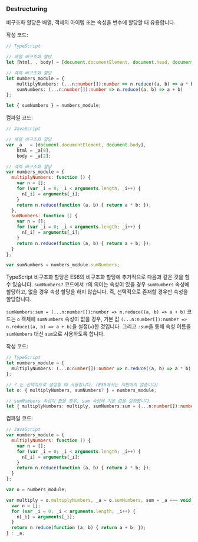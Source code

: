### Destructuring

비구조화 할당은 배열, 객체의 아이템 또는 속성을 변수에 할당할 때 유용합니다.

작성 코드:
```ts
// TypeScript

// 배열 비구조화 할당
let [html, , body] = [document.documentElement, document.head, document.body];

// 객체 비구조화 할당
let numbers_module = {
    multiplyNumbers: (...n:number[]):number => n.reduce((a, b) => a * b),
    sumNumbers: (...n:number[]):number => n.reduce((a, b) => a + b)
};

let { sumNumbers } = numbers_module;
```

컴파일 코드:
```js
// JavaScript

// 배열 비구조화 할당
var _a   = [document.documentElement, document.body],
    html = _a[0],
    body = _a[2];

// 객체 비구조화 할당
var numbers_module = {
  multiplyNumbers: function () {
    var n = [];
    for (var _i = 0; _i < arguments.length; _i++) {
      n[_i] = arguments[_i];
    }
    return n.reduce(function (a, b) { return a * b; });
  },
  sumNumbers: function () {
    var n = [];
    for (var _i = 0; _i < arguments.length; _i++) {
      n[_i] = arguments[_i];
    }
    return n.reduce(function (a, b) { return a + b; });
  }
};

var sumNumbers = numbers_module.sumNumbers;
```

TypeScript 비구조화 할당은 ES6의 비구조화 할당에 추가적으로 다음과 같은 것을 할 수 있습니다. `sumNumbers?` 코드에서 `?`의 의미는 속성이 있을 경우 `sumNumbers` 속성에 할당하고, 없을 경우 속성 할당을 하지 않습니다. 즉, 선택적으로 존재할 경우만 속성을 할당합니다.

`sumNumbers:sum = (...n:number[]):number => n.reduce((a, b) => a + b)` 코드는 `o` 객체에 `sumNumbers` 속성이 없을 경우, 기본 값 `(...n:number[]):number => n.reduce((a, b) => a + b)`을 설정(`=`)한 것입니다. 그리고 `:sum`을 통해 속성 이름을 `sumNumbers` 대신 `sum`으로 사용하도록 합니다.

작성 코드:
```ts
// TypeScript
let numbers_module = {
  multiplyNumbers: (...n:number[]):number => n.reduce((a, b) => a * b)
};

// ? 는 선택적으로 설정할 때 사용합니다. (ES6에서는 지원하지 않습니다)
let o: { multiplyNumbers, sumNumbers? } = numbers_module;

// sumNumbers 속성이 없을 경우, sum 속성에 기본 값을 설정합니다.
let { multiplyNumbers: multiply, sumNumbers:sum = (...n:number[]):number => n.reduce((a, b) => a + b) } = o;
```

컴파일 코드:
```js
// JavaScript
var numbers_module = {
  multiplyNumbers: function () {
    var n = [];
    for (var _i = 0; _i < arguments.length; _i++) {
      n[_i] = arguments[_i];
    }
    return n.reduce(function (a, b) { return a * b; });
  }
};

var o = numbers_module;

var multiply = o.multiplyNumbers, _a = o.sumNumbers, sum = _a === void 0 ? function () {
  var n = [];
  for (var _i = 0; _i < arguments.length; _i++) {
    n[_i] = arguments[_i];
  }
  return n.reduce(function (a, b) { return a + b; });
} : _a;
```